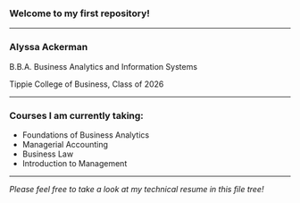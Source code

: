 <h3> Welcome to my first repository! </h3>

<hr>

<div class="split left">
  <div class="centered">
    <h3>Alyssa Ackerman</h3>
    <p> B.B.A. Business Analytics and Information Systems</p>
    <p> Tippie College of Business, Class of 2026</p>
  </div>
</div>

<hr>

<div class="split right">
  <div class="centered">
  <h3>Courses I am currently taking:</h3>
    <ul>
      <li>Foundations of Business Analytics</li>
      <li>Managerial Accounting</li>
      <li>Business Law</li>
      <li>Introduction to Management</li>
    </ul>
  </div>
</div>

<hr>

<em> Please feel free to take a look at my technical resume in this file tree! </em>


